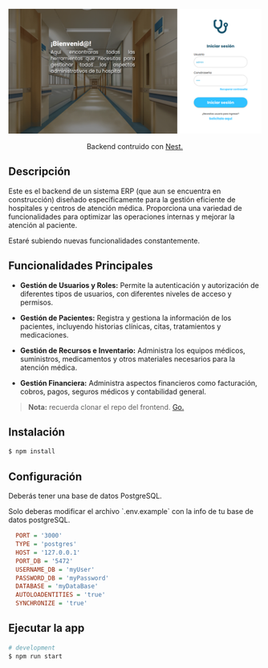 <p align="center">
  <a href="https://kney28.github.io/" target="blank"><img src="img/erp.png" width="800" alt="Login ERP" /></a>
</p>

  <p align="center">Backend contruido con <a href="https://nestjs.com/">Nest.</a></p>

## Descripción

Este es el backend de un sistema ERP (que aun se encuentra en construcción) diseñado específicamente para la gestión eficiente de hospitales y centros de atención médica. Proporciona una variedad de funcionalidades para optimizar las operaciones internas y mejorar la atención al paciente.

Estaré subiendo nuevas funcionalidades constantemente.

## Funcionalidades Principales

- **Gestión de Usuarios y Roles:** Permite la autenticación y autorización de diferentes tipos de usuarios, con diferentes niveles de acceso y permisos.
  
- **Gestión de Pacientes:** Registra y gestiona la información de los pacientes, incluyendo historias clínicas, citas, tratamientos y medicaciones.

- **Gestión de Recursos e Inventario:** Administra los equipos médicos, suministros, medicamentos y otros materiales necesarios para la atención médica.

- **Gestión Financiera:** Administra aspectos financieros como facturación, cobros, pagos, seguros médicos y contabilidad general.

> **Nota:** recuerda clonar el repo del frontend. <a href="https://github.com/kney28/erp-demo-frontend">Go.</a>

## Instalación

```bash
$ npm install
```

## Configuración

<p>Deberás tener una base de datos PostgreSQL.</p>
<p>Solo deberas modificar el archivo `.env.example` con la info de tu base de datos postgreSQL.</p>

```ini
  PORT = '3000'
  TYPE = 'postgres'
  HOST = '127.0.0.1'
  PORT_DB = '5472'
  USERNAME_DB = 'myUser'
  PASSWORD_DB = 'myPassword'
  DATABASE = 'myDataBase'
  AUTOLOADENTITIES = 'true'
  SYNCHRONIZE = 'true'
```

## Ejecutar la app

```bash
# development
$ npm run start
```
